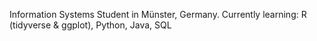 Information Systems Student in Münster, Germany. Currently learning: R (tidyverse & ggplot), Python, Java, SQL
